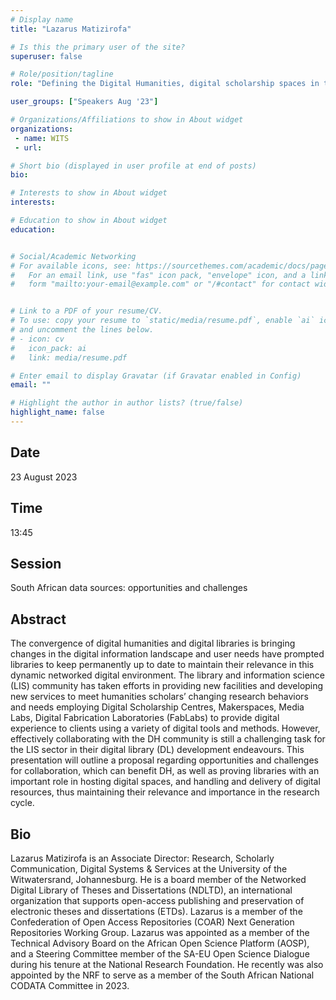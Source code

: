 ```yaml
---
# Display name
title: "Lazarus Matizirofa"

# Is this the primary user of the site?
superuser: false

# Role/position/tagline
role: "Defining the Digital Humanities, digital scholarship spaces in the South African Academic Libraries"

user_groups: ["Speakers Aug '23"]

# Organizations/Affiliations to show in About widget
organizations:
 - name: WITS
 - url: 

# Short bio (displayed in user profile at end of posts)
bio: 

# Interests to show in About widget
interests: 

# Education to show in About widget
education:


# Social/Academic Networking
# For available icons, see: https://sourcethemes.com/academic/docs/page-builder/#icons
#   For an email link, use "fas" icon pack, "envelope" icon, and a link in the
#   form "mailto:your-email@example.com" or "/#contact" for contact widget.


# Link to a PDF of your resume/CV.
# To use: copy your resume to `static/media/resume.pdf`, enable `ai` icons in `params.toml`, 
# and uncomment the lines below.
# - icon: cv
#   icon_pack: ai
#   link: media/resume.pdf

# Enter email to display Gravatar (if Gravatar enabled in Config)
email: ""

# Highlight the author in author lists? (true/false)
highlight_name: false
---
```


## Date

23 August 2023

## Time

13:45

## Session

South African data sources: opportunities and challenges

## Abstract

The convergence of digital humanities and digital libraries is bringing changes in the digital information landscape and user needs have prompted libraries to keep permanently up to date to maintain their relevance in this dynamic networked digital environment.  The library and information science (LIS) community has taken efforts in providing new facilities and developing new services to meet humanities scholars’ changing research behaviors and needs employing Digital Scholarship Centres, Makerspaces, Media Labs, Digital Fabrication Laboratories (FabLabs) to provide digital experience to clients using a variety of digital tools and methods. However, effectively collaborating with the DH community is still a challenging task for the LIS sector in their digital library (DL) development endeavours. This presentation will outline a proposal regarding opportunities and challenges for collaboration, which can benefit DH, as well as proving libraries with an important role in hosting digital spaces, and handling and delivery of digital resources, thus maintaining their relevance and importance in the research cycle.

## Bio

Lazarus Matizirofa is an Associate Director: Research, Scholarly Communication, Digital Systems & Services at the University of the Witwatersrand, Johannesburg.  He is a board member of the Networked Digital Library of Theses and Dissertations (NDLTD), an international organization that supports open-access publishing and preservation of electronic theses and dissertations (ETDs).  Lazarus is a member of the Confederation of Open Access Repositories (COAR) Next Generation Repositories Working Group. Lazarus was appointed as a member of the Technical Advisory Board on the African Open Science Platform (AOSP), and a Steering Committee member of the SA-EU Open Science Dialogue during his tenure at the National Research Foundation. He recently was also appointed by the NRF to serve as a member of the South African National CODATA Committee in 2023.

